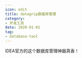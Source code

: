 ```yaml
---
icon: edit
title: datagrip数据库管理
category: 
- 开发工具
date: 2020-01-01
tag:
- database-tool
---
```


<!-- more -->

IDEA官方的这个数据库管理神器真香！